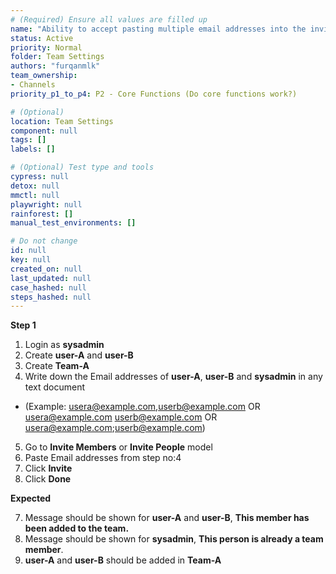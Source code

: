 ```yaml
---
# (Required) Ensure all values are filled up
name: "Ability to accept pasting multiple email addresses into the invite modal"
status: Active
priority: Normal
folder: Team Settings
authors: "furqanmlk"
team_ownership: 
- Channels
priority_p1_to_p4: P2 - Core Functions (Do core functions work?)

# (Optional)
location: Team Settings
component: null
tags: []
labels: []

# (Optional) Test type and tools
cypress: null
detox: null
mmctl: null
playwright: null
rainforest: []
manual_test_environments: [] 

# Do not change
id: null
key: null
created_on: null
last_updated: null
case_hashed: null
steps_hashed: null
---
```


**Step 1**

1. Login as **sysadmin**
2. Create **user-A** and **user-B**
3. Create **Team-A**
4. Write down the Email addresses of **user-A**, **user-B** and **sysadmin** in any text document

- (Example: usera@example.com,userb@example.com OR usera@example.com userb@example.com OR usera@example.com;userb@example.com)

5. Go to **Invite Members** or **Invite People** model
6. Paste Email addresses from step no:4
7. Click **Invite**
8. Click **Done**

**Expected**

7. Message should be shown for **user-A** and **user-B**, **This member has been added to the team.**
8. Message should be shown for **sysadmin**, **This person is already a team member**.
9. **user-A** and **user-B** should be added in **Team-A**
